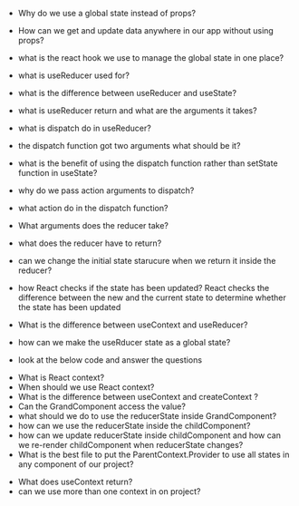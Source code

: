 - Why do we use a global state instead of props?
- How can we get and update data anywhere in our app without using props?
- what is the react hook we use to manage the global state in one place?
- what is useReducer used for?
- what is the difference between useReducer and useState?
- what is useReducer return and what are the arguments it takes?
- what is dispatch do in useReducer?
- the dispatch function got two arguments what should be it?
- what is the benefit of using the dispatch function rather than setState function in useState?
- why do we pass action arguments to dispatch?
- what action do in the dispatch function?
- What arguments does the reducer take?
- what does the reducer have to return?
- can we change the initial state starucure when we return it inside the reducer?
- how React checks if the state has been updated? React checks the difference between the new and the current state to determine whether the state has been updated
- What is the difference between useContext and useReducer?



- how can we make the useRducer state as a global state?
- look at the below code and answer the questions 
	
	<GrandComponent>
	    <ParentContext.Provider value={reducerState}>
	    	<childComponent/>
	    </ParentContext.Provider>
    	<Grand/>
    	
* What is React context?
* When should we use React context?
* What is the difference between useContext and createContext ?
* Can the GrandComponent access the value?
* what should we do to use the reducerState inside GrandComponent?
* how can we use the reducerState inside the childComponent?
* how can we update reducerState inside childComponent and how can we re-render childComponent when reducerState changes?
* What is the best file to put the ParentContext.Provider to use all states in any component of our project?

- What does useContext return?
- can we use more than one context in on project?
